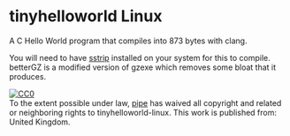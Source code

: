 
# tinyhelloworld Linux

A C Hello World program that compiles into 873 bytes with clang.

You will need to have [sstrip](https://github.com/aunali1/super-strip "sstrip") installed on your system for this to compile.
betterGZ is a modified version of gzexe which removes some bloat that it produces.



<p xmlns:dct="http://purl.org/dc/terms/" xmlns:vcard="http://www.w3.org/2001/vcard-rdf/3.0#">
  <a rel="license"
     href="http://creativecommons.org/publicdomain/zero/1.0/">
    <img src="https://licensebuttons.net/p/zero/1.0/88x31.png" style="border-style: none;" alt="CC0" />
  </a>
  <br />
  To the extent possible under law,
  <a rel="dct:publisher"
     href="https://github.com/ppekko/tinyhelloworld-linux">
    <span property="dct:title">pipe</span></a>
  has waived all copyright and related or neighboring rights to
  <span property="dct:title">tinyhelloworld-linux</span>.
This work is published from:
<span property="vcard:Country" datatype="dct:ISO3166"
      content="GB" about="https://github.com/ppekko/tinyhelloworld-linux">
  United Kingdom</span>.
</p>

